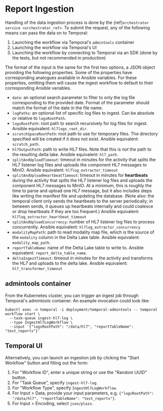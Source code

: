 # Report Ingestion

Handling of the data ingestion process is done by the {ref}`orchestrator service <orchestrator_ref>`. To submit the request,
any of the following means can pass the data on to Temporal:
1. Launching the workflow via Temporal's `admintools` container
2. Launching the workflow via Temporal's UI
3. Launching the workflow by connecting to Temporal via an SDK (done by the tests, but not recommended in production)

The format of the input is the same for the first two options, a JSON object providing the following properties. Some of the properties have
corresponding analogues available in Ansible variables. For these properties, omitting them will cause the ingest workflow to default to their
corresponding Ansible variables.
- `date`: an optional search parameter to filter to only the log file corresponding to the provided date.
   Format of the parameter should match the format of the date in the file name.
- `logPaths`: an optional list of specific log files to ingest. Can be absolute or relative to `logsRootPath`.
- `logsRootPath`: root path to search recursively for log files for ingest. Ansible equivalent: `hl7logs_root_dir`.
- `scratchSpaceRootPath`: root path to use for temporary files. The directory specified will be created if it does not exist.
   Ansible equivalent: `scratch_path`.
- `hl7OutputPath`: path to write HL7 files. Note that this is _not_ the path to the resulting delta lake. Ansible equivalent: `hl7_path`.
- `splitAndUploadTimeout`: timeout in minutes for the activity that splits the HL7 listener log files and uploads the component HL7 messages to MinIO. 
Ansible equivalent: `hl7log_extractor_timeout`
- `splitAndUploadHeartbeatTimeout`: timeout in minutes for **heartbeats** during the activity that splits the HL7 listener log files and uploads 
the component HL7 messages to MinIO. At a minimum, this is roughly the time to parse and upload one HL7 message, but it also includes steps like writing the manifest 
file and updating the database. (Note also: the temporal client only sends the heartbeats to the server periodically; in between sends, it queues up
heartbeats internally and could coalesce or drop heartbeats if they are too frequent.) Ansible equivalent: `hl7log_extractor_heartbeat_timeout`
- `splitAndUploadConcurrency`: number of HL7 listener log files to process concurrently. Ansible equivalent: `hl7log_extractor_concurrency`
- `modalityMapPath`: path to read modality map file, which is the source of the `modality` column in the Delta Lake table.
   Ansible equivalent: `modality_map_path`.
- `reportTableName`: name of the Delta Lake table to write to. Ansible equivalent: `report_delta_table_name`.
- `deltaIngestTimeout`: timeout in minutes for the activity and transforms the HL7 and uploads to the delta lake. Ansible equivalent: `hl7_transformer_timeout` 

## admintools container

From the Kubernetes cluster, you can trigger an ingest job through Temporal's admintools container. An example invocation could look like:
```shell
kubectl exec -n temporal -i deployment/temporal-admintools -- temporal workflow start \
  --task-queue ingest-hl7-log \
  --type IngestHl7LogWorkflow \
  --input '{"logsRootPath": "/data/hl7", "reportTableName": "test_reports"}'
```

## Temporal UI

Alternatively, you can launch an ingestion job by clicking the "Start Workflow" button and filling out the form:
1. For "Workflow ID", enter a unique string or use the "Random UUID" button.
2. For "Task Queue", specify `ingest-hl7-log`.
3. For "Workflow Type", specify `IngestHl7LogWorkflow`.
4. For Input > Data, provide your input parameters, e.g. `{"logsRootPath": "/data/hl7", "reportTableName": "test_reports"}`.
5. For Input > Encoding, select `json/plain`.
